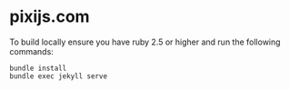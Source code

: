 # pixijs.com

To build locally ensure you have ruby 2.5 or higher and run the following commands:

```
bundle install
bundle exec jekyll serve
```

